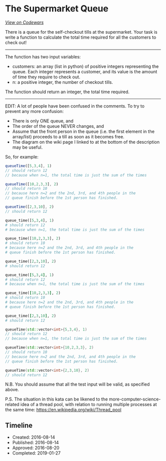 # The Supermarket Queue
[*View on Codewars*](https://www.codewars.com/kata/the-supermarket-queue)

There is a queue for the self-checkout tills at the supermarket. Your task is write a function to calculate the total time required for all the customers to check out!

-------------------------------------------

The function has two input variables:

* customers: an array (list in python) of positive integers representing the queue. Each integer represents a customer, and its value is the amount of time they require to check out.
* n: a positive integer, the number of checkout tills.

The function should return an integer, the total time required.

-------------------------------------------

EDIT: A lot of people have been confused in the comments. To try to prevent any more confusion:

 * There is only ONE queue, and
 * The order of the queue NEVER changes, and
 * Assume that the front person in the queue (i.e. the first element in the array/list) proceeds to a till as soon as it becomes free.
 * The diagram on the wiki page I linked to at the bottom of the description may be useful.


So, for example:
```javascript
queueTime([5,3,4], 1)
// should return 12
// because when n=1, the total time is just the sum of the times

queueTime([10,2,3,3], 2)
// should return 10
// because here n=2 and the 2nd, 3rd, and 4th people in the 
// queue finish before the 1st person has finished.

queueTime([2,3,10], 2)
// should return 12
```
```python
queue_time([5,3,4], 1)
# should return 12
# because when n=1, the total time is just the sum of the times

queue_time([10,2,3,3], 2)
# should return 10
# because here n=2 and the 2nd, 3rd, and 4th people in the 
# queue finish before the 1st person has finished.

queue_time([2,3,10], 2)
# should return 12
```
```ruby
queue_time([5,3,4], 1)
# should return 12
# because when n=1, the total time is just the sum of the times

queue_time([10,2,3,3], 2)
# should return 10
# because here n=2 and the 2nd, 3rd, and 4th people in the 
# queue finish before the 1st person has finished.

queue_time([2,3,10], 2)
# should return 12
```
```cpp
queueTime(std::vector<int>{5,3,4}, 1)
// should return 12
// because when n=1, the total time is just the sum of the times

queueTime(std::vector<int>{10,2,3,3}, 2)
// should return 10
// because here n=2 and the 2nd, 3rd, and 4th people in the 
// queue finish before the 1st person has finished.

queueTime(std::vector<int>{2,3,10}, 2)
// should return 12
```

N.B. You should assume that all the test input will be valid, as specified above.

P.S. The situation in this kata can be likened to the more-computer-science-related idea of a thread pool, with relation to running multiple processes at the same time: https://en.wikipedia.org/wiki/Thread_pool


## Timeline
- Created: 2016-08-14
- Published: 2016-08-14
- Approved: 2016-08-20
- Completed: 2019-01-27